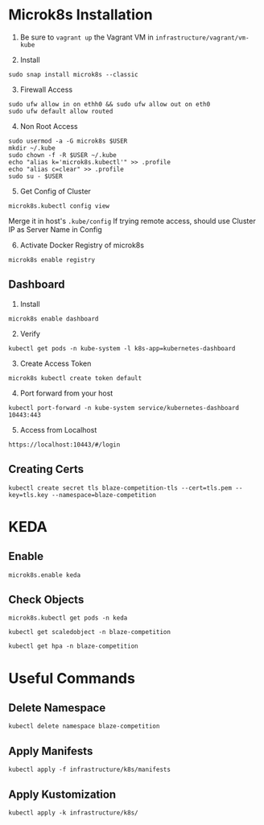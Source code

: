# Microk8s Installation

1. Be sure to `vagrant up` the Vagrant VM in `infrastructure/vagrant/vm-kube`

2. Install 
```
sudo snap install microk8s --classic
```

3. Firewall Access
```
sudo ufw allow in on ethh0 && sudo ufw allow out on eth0
sudo ufw default allow routed
```

4. Non Root Access
```
sudo usermod -a -G microk8s $USER
mkdir ~/.kube
sudo chown -f -R $USER ~/.kube
echo "alias k='microk8s.kubectl'" >> .profile
echo "alias c=clear" >> .profile
sudo su - $USER
```

5. Get Config of Cluster
```
microk8s.kubectl config view
```

Merge it in host's `.kube/config`
If trying remote access, should use Cluster IP as Server Name in Config

6. Activate Docker Registry of microk8s
```
microk8s enable registry
```

## Dashboard

1. Install
```
microk8s enable dashboard
```

2. Verify
```
kubectl get pods -n kube-system -l k8s-app=kubernetes-dashboard
```

3. Create Access Token
```
microk8s kubectl create token default
```

4. Port forward from your host
```
kubectl port-forward -n kube-system service/kubernetes-dashboard 10443:443
```

5. Access from Localhost
```
https://localhost:10443/#/login
```

## Creating Certs
```
kubectl create secret tls blaze-competition-tls --cert=tls.pem --key=tls.key --namespace=blaze-competition
```


# KEDA

## Enable
`microk8s.enable keda`

## Check Objects
```
microk8s.kubectl get pods -n keda

kubectl get scaledobject -n blaze-competition

kubectl get hpa -n blaze-competition
```

# Useful Commands

## Delete Namespace
```
kubectl delete namespace blaze-competition
```

## Apply Manifests
```
kubectl apply -f infrastructure/k8s/manifests
```

## Apply Kustomization

```
kubectl apply -k infrastructure/k8s/
```